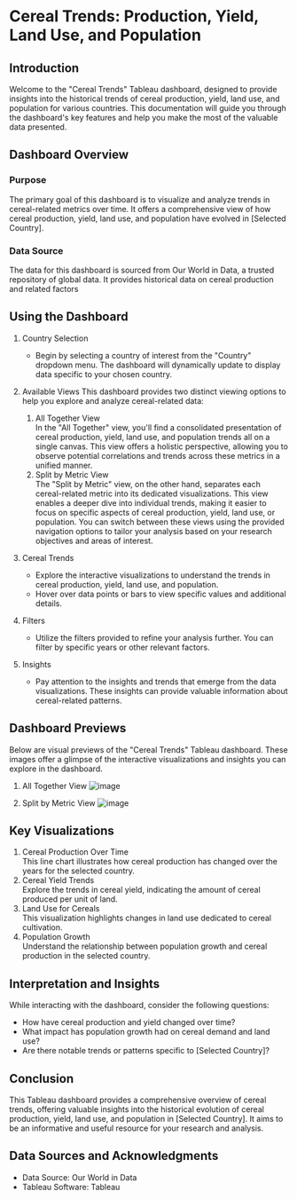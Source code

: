 # Cereal Trends: Production, Yield, Land Use, and Population
## Introduction
Welcome to the "Cereal Trends" Tableau dashboard, designed to provide insights into the historical trends of cereal production, yield, land use, and population for various countries. This documentation will guide you through the dashboard's key features and help you make the most of the valuable data presented.

## Dashboard Overview
### Purpose
The primary goal of this dashboard is to visualize and analyze trends in cereal-related metrics over time. It offers a comprehensive view of how cereal production, yield, land use, and population have evolved in [Selected Country].

### Data Source
The data for this dashboard is sourced from Our World in Data, a trusted repository of global data. It provides historical data on cereal production and related factors

## Using the Dashboard
1. Country Selection  
    * Begin by selecting a country of interest from the "Country" dropdown menu. The dashboard will dynamically update to display data specific to your chosen country.
2. Available Views
  This dashboard provides two distinct viewing options to help you explore and analyze cereal-related data:
    1. All Together View    
In the "All Together" view, you'll find a consolidated presentation of cereal production, yield, land use, and population trends all on a single canvas. This view offers a holistic perspective, allowing you to observe potential correlations and trends across these metrics in a unified manner.
    2. Split by Metric View    
The "Split by Metric" view, on the other hand, separates each cereal-related metric into its dedicated visualizations. This view enables a deeper dive into individual trends, making it easier to focus on specific aspects of cereal production, yield, land use, or population.
You can switch between these views using the provided navigation options to tailor your analysis based on your research objectives and areas of interest.

3. Cereal Trends
    * Explore the interactive visualizations to understand the trends in cereal production, yield, land use, and population.
    * Hover over data points or bars to view specific values and additional details.
4. Filters    
    * Utilize the filters provided to refine your analysis further. You can filter by specific years or other relevant factors.
5. Insights
    * Pay attention to the insights and trends that emerge from the data visualizations. These insights can provide valuable information about cereal-related patterns.
## Dashboard Previews
Below are visual previews of the "Cereal Trends" Tableau dashboard. These images offer a glimpse of the interactive visualizations and insights you can explore in the dashboard.

1. All Together View
   ![image](https://github.com/vkquests/Cereal_Trends_Tableau/assets/126692346/3e89184f-a07e-4301-95b3-4947cb7cbf34)


2. Split by Metric View
   ![image](https://github.com/vkquests/Cereal_Trends_Tableau/assets/126692346/589f351a-9b3f-4508-a6c8-44d863074834)


## Key Visualizations
1. Cereal Production Over Time    
This line chart illustrates how cereal production has changed over the years for the selected country.
2. Cereal Yield Trends    
Explore the trends in cereal yield, indicating the amount of cereal produced per unit of land.
3. Land Use for Cereals    
This visualization highlights changes in land use dedicated to cereal cultivation.
4. Population Growth    
Understand the relationship between population growth and cereal production in the selected country.

## Interpretation and Insights
While interacting with the dashboard, consider the following questions:
* How have cereal production and yield changed over time?
* What impact has population growth had on cereal demand and land use?
* Are there notable trends or patterns specific to [Selected Country]?

## Conclusion
This Tableau dashboard provides a comprehensive overview of cereal trends, offering valuable insights into the historical evolution of cereal production, yield, land use, and population in [Selected Country]. It aims to be an informative and useful resource for your research and analysis.

## Data Sources and Acknowledgments
* Data Source: Our World in Data
* Tableau Software: Tableau
